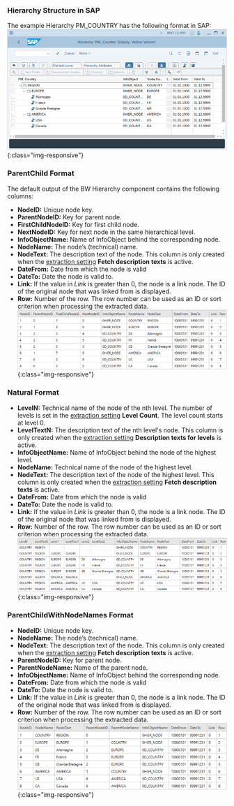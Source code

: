 ### Hierarchy Structure in SAP
The example Hierarchy PM_COUNTRY has the following format in SAP:<br>
![Hierarchy-Table-SAP](/img/content/Hierarchy-Table-Output.png){:class="img-responsive"}

### ParentChild Format

The default output of the BW Hierarchy component contains the following columns:

- **NodeID:**
Unique node key.
- **ParentNodeID:**
Key for parent node.
- **FirstChildNodeID:**
Key for first child node.
- **NextNodeID:**
Key for next node in the same hierarchical level.
- **InfoObjectName:**
Name of InfoObject behind the corresponding node.
- **NodeName:**
The node’s (technical) name.
- **NodeText:** 
The description text of the node. This column is only created when the [extraction setting](./hierarchies-extraction-settings) **Fetch description texts** is active.
- **DateFrom:** 
Date from which the node is valid
- **DateTo:**
Date the node is valid to.
- **Link:** 
If the value in *Link* is greater than 0, the node is a link node. The ID of the original node that was linked from is displayed. 
- **Row:**
Number of the row. The row number can be used as an ID or sort criterion when processing the extracted data.<br>
![Hierarchy-Table-Output](/img/content/Hierarchy-Table-Output-Result.png){:class="img-responsive"}

### Natural Format

- **LevelN:**
Technical name of the node of the nth level. The number of levels is set in the [extraction setting](./hierarchies-extraction-settings) **Level Count**. The level count starts at level 0. 
- **LevelTextN:**
The description text of the nth level's node. This column is only created when the [extraction setting](./hierarchies-extraction-settings) **Description texts for levels** is active.
- **InfoObjectName:**
Name of InfoObject behind the node of the highest level.
- **NodeName:**
Technical name of the node of the highest level.
- **NodeText:** 
The description text of the node of the highest level. This column is only created when the [extraction setting](./hierarchies-extraction-settings) **Fetch description texts** is active.
- **DateFrom:** 
Date from which the node is valid
- **DateTo:**
Date the node is valid to.
- **Link:** 
If the value in *Link* is greater than 0, the node is a link node. The ID of the original node that was linked from is displayed. 
- **Row:**
Number of the row. The row number can be used as an ID or sort criterion when processing the extracted data.<br>
![Hierarchy-Table-Output](/img/content/Hierarchy-description-texts.png){:class="img-responsive"}

### ParentChildWithNodeNames Format

- **NodeID:**
Unique node key.
- **NodeName:**
The node’s (technical) name.
- **NodeText:** 
The description text of the node. This column is only created when the [extraction setting](./hierarchies-extraction-settings) **Fetch description texts** is active.
- **ParentNodeID:**
Key for parent node.
- **ParentNodeName:**
Name of the parent node.
- **InfoObjectName:**
Name of InfoObject behind the corresponding node.
- **DateFrom:** 
Date from which the node is valid
- **DateTo:**
Date the node is valid to.
- **Link:** 
If the value in *Link* is greater than 0, the node is a link node. The ID of the original node that was linked from is displayed. 
- **Row:**
Number of the row. The row number can be used as an ID or sort criterion when processing the extracted data.<br>
![Hierarchy-Table-Output](/img/content/extractors.bwhier/Hierarchy-ParentChildWithNodes.png){:class="img-responsive"}

